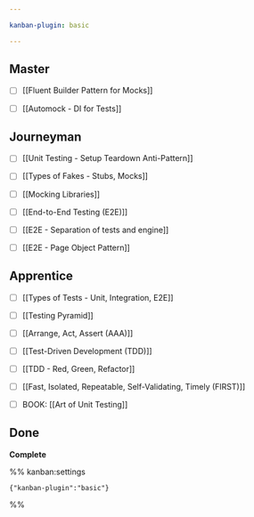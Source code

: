 ```yaml
---

kanban-plugin: basic

---
```


## Master

- [ ] [[Fluent Builder Pattern for Mocks]]
- [ ] [[Automock - DI for Tests]]


## Journeyman

- [ ] [[Unit Testing - Setup Teardown Anti-Pattern]]
- [ ] [[Types of Fakes - Stubs, Mocks]]
- [ ] [[Mocking Libraries]]
- [ ] [[End-to-End Testing (E2E)]]
- [ ] [[E2E - Separation of tests and engine]]
- [ ] [[E2E - Page Object Pattern]]


## Apprentice

- [ ] [[Types of Tests - Unit, Integration, E2E]]
- [ ] [[Testing Pyramid]]
- [ ] [[Arrange, Act, Assert (AAA)]]
- [ ] [[Test-Driven Development (TDD)]]
- [ ] [[TDD - Red, Green, Refactor]]
- [ ] [[Fast, Isolated, Repeatable, Self-Validating, Timely (FIRST)]]
- [ ] BOOK: [[Art of Unit Testing]]


## Done

**Complete**




%% kanban:settings
```
{"kanban-plugin":"basic"}
```
%%